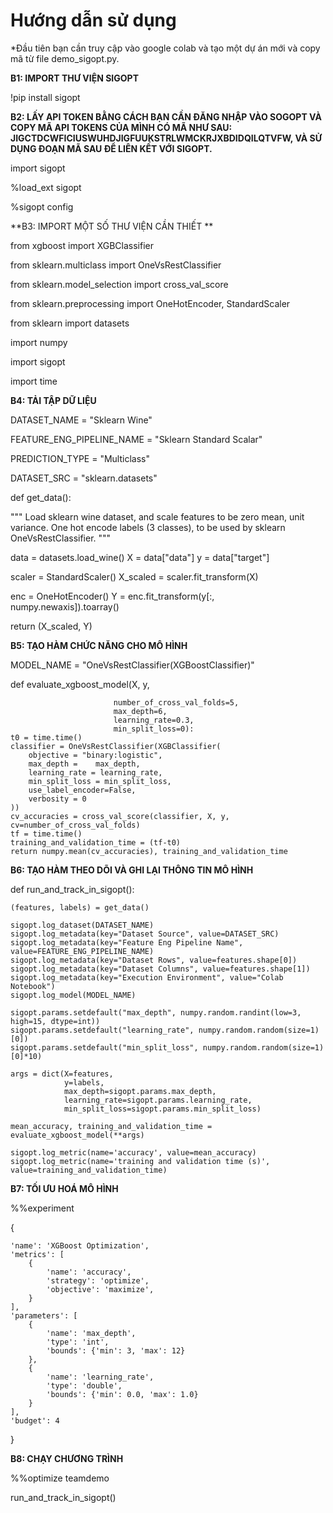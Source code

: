 # Hướng dẫn sử dụng
*Đầu tiên bạn cần truy cập vào google colab và tạo một dự án mới và copy mã từ file demo_sigopt.py.

**B1: IMPORT THƯ VIỆN SIGOPT**

!pip install sigopt

**B2: LẤY API TOKEN BẰNG CÁCH BẠN CẦN ĐĂNG NHẬP VÀO SOGOPT VÀ COPY MÃ API TOKENS CỦA MÌNH CÓ MÃ NHƯ SAU: JIGCTDCWFICIUSWUHDJIGFUUKSTRLWMCKRJXBDIDQILQTVFW, VÀ SỬ DỤNG ĐOẠN MÃ SAU ĐỂ LIÊN KẾT VỚI SIGOPT.**

import sigopt

%load_ext sigopt

%sigopt config

**B3: IMPORT MỘT SỐ THƯ VIỆN CẦN THIẾT **

from xgboost import XGBClassifier

from sklearn.multiclass import OneVsRestClassifier

from sklearn.model_selection import cross_val_score

from sklearn.preprocessing import OneHotEncoder, StandardScaler

from sklearn import datasets

import numpy

import sigopt

import time

**B4: TẢI TẬP DỮ LIỆU**

DATASET_NAME = "Sklearn Wine"

FEATURE_ENG_PIPELINE_NAME = "Sklearn Standard Scalar"

PREDICTION_TYPE = "Multiclass"

DATASET_SRC = "sklearn.datasets"


def get_data():

  """
  Load sklearn wine dataset, and scale features to be zero mean, unit variance.
  One hot encode labels (3 classes), to be used by sklearn OneVsRestClassifier.
  """

  data = datasets.load_wine()
  X = data["data"]
  y = data["target"]

  scaler = StandardScaler()
  X_scaled = scaler.fit_transform(X)

  enc = OneHotEncoder()
  Y = enc.fit_transform(y[:, numpy.newaxis]).toarray()

  return (X_scaled, Y)
  
**B5: TẠO HÀM CHỨC NĂNG CHO MÔ HÌNH**

MODEL_NAME = "OneVsRestClassifier(XGBoostClassifier)"

def evaluate_xgboost_model(X, y,

                           number_of_cross_val_folds=5,
                           max_depth=6,
                           learning_rate=0.3,
                           min_split_loss=0):
    t0 = time.time()
    classifier = OneVsRestClassifier(XGBClassifier(
        objective = "binary:logistic",
        max_depth =    max_depth,
        learning_rate = learning_rate,
        min_split_loss = min_split_loss,
        use_label_encoder=False,
        verbosity = 0
    ))
    cv_accuracies = cross_val_score(classifier, X, y, cv=number_of_cross_val_folds)
    tf = time.time()
    training_and_validation_time = (tf-t0)
    return numpy.mean(cv_accuracies), training_and_validation_time
    
**B6: TẠO HÀM THEO DÕI VÀ GHI LẠI THÔNG TIN MÔ HÌNH**

def run_and_track_in_sigopt():

    (features, labels) = get_data()

    sigopt.log_dataset(DATASET_NAME)
    sigopt.log_metadata(key="Dataset Source", value=DATASET_SRC)
    sigopt.log_metadata(key="Feature Eng Pipeline Name", value=FEATURE_ENG_PIPELINE_NAME)
    sigopt.log_metadata(key="Dataset Rows", value=features.shape[0]) 
    sigopt.log_metadata(key="Dataset Columns", value=features.shape[1])
    sigopt.log_metadata(key="Execution Environment", value="Colab Notebook")
    sigopt.log_model(MODEL_NAME)

    sigopt.params.setdefault("max_depth", numpy.random.randint(low=3, high=15, dtype=int))
    sigopt.params.setdefault("learning_rate", numpy.random.random(size=1)[0])
    sigopt.params.setdefault("min_split_loss", numpy.random.random(size=1)[0]*10)

    args = dict(X=features,
                y=labels,
                max_depth=sigopt.params.max_depth,
                learning_rate=sigopt.params.learning_rate,
                min_split_loss=sigopt.params.min_split_loss)

    mean_accuracy, training_and_validation_time = evaluate_xgboost_model(**args)

    sigopt.log_metric(name='accuracy', value=mean_accuracy)
    sigopt.log_metric(name='training and validation time (s)', value=training_and_validation_time)
    
**B7: TỐI ƯU HOÁ MÔ HÌNH**

%%experiment

{

    'name': 'XGBoost Optimization',
    'metrics': [
        {
            'name': 'accuracy',
            'strategy': 'optimize',
            'objective': 'maximize',
        }
    ],
    'parameters': [
        {
            'name': 'max_depth',
            'type': 'int',
            'bounds': {'min': 3, 'max': 12}
        },
        {
            'name': 'learning_rate',
            'type': 'double',
            'bounds': {'min': 0.0, 'max': 1.0}
        }
    ],
    'budget': 4
}

**B8: CHẠY CHƯƠNG TRÌNH**

%%optimize teamdemo

run_and_track_in_sigopt()


  




